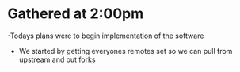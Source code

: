 # Gathered at 2:00pm
-Todays plans were to begin implementation of the software
- We started by getting everyones remotes set so we can pull from upstream and out forks